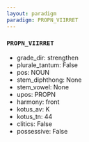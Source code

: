 ```yaml
---
layout: paradigm
paradigm: PROPN_VIIRRET
---
```

### ` PROPN_VIIRRET `


* grade_dir: strengthen
* plurale_tantum: False
* pos: NOUN
* stem_diphthong: None
* stem_vowel: None
* upos: PROPN
* harmony: front
* kotus_av: K
* kotus_tn: 44
* clitics: False
* possessive: False
